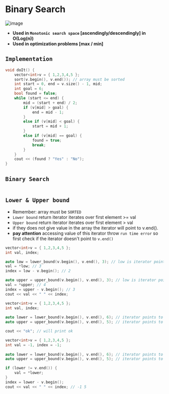 # Binary Search
![image](https://github.com/Abdelrhman-Sayed70/Competitive_Programming/assets/99830416/2eaa7c75-a6f8-49d9-bdfa-df9514fe87cd)

- **Used in `Monotonic search space` [ascendingly/descendingly] in O(Log(n))**
- **Used in optimization problems [max / min]**
  

## `Implementation`
```cpp
void doIt() {
    vector<int>v = { 1,2,3,4,5 };
    sort(v.begin(), v.end()); // array must be sorted
    int start = 0, end = v.size() - 1, mid;
    int goal = 6;
    bool found = false;
    while (start <= end) {
        mid = (start + end) / 2;
        if (v[mid] > goal) {
            end = mid - 1;
        }
        else if (v[mid] < goal) {
            start = mid + 1;
        }
        else if (v[mid] == goal) {    
            found = true; 
            break;
        }
    }
    cout << (found ? "Yes" : "No");
}
```

## `Binary Search`
```cpp

```

## `Lower & Upper bound`
- Remember: array must be `SORTED`
- `Lower bound` return iterator iterates over first element >= val
- `Upper bound` return iterator iterates over first element > val
- if they does not give value in the array the iterator will point to v.end().
- **pay attention** accessing value of this iterator throw `run time error` so first check if the iterator doesn't point to `v.end()`

```cpp
vector<int>v = { 1,2,3,4,5 };
int val, index;

auto low = lower_bound(v.begin(), v.end(), 3); // low is iterator points to 3
val = *low; // 3
index = low - v.begin(); // 2

auto upper = upper_bound(v.begin(), v.end(), 3); // low is iterator points to 4
val = *upper; // 4
index = upper - v.begin(); // 3
cout << val << " " << index;
```

```cpp
vector<int>v = { 1,2,3,4,5 };
int val, index;
 
auto lower = lower_bound(v.begin(), v.end(), 6); // iterator points to v.end() at index 5
auto upper = upper_bound(v.begin(), v.end(), 5); // iterator points to v.end() at index 5

cout << "ok"; // will print ok
```

```cpp
vector<int>v = { 1,2,3,4,5 };
int val = -1, index = -1;
 
auto lower = lower_bound(v.begin(), v.end(), 6); // iterator points to v.end() at index 5
auto upper = upper_bound(v.begin(), v.end(), 5); // iterator points to v.end() at index 5

if (lower != v.end()) {
    val = *lower;
}
index = lower - v.begin();
cout << val << " " << index; // -1 5
```
